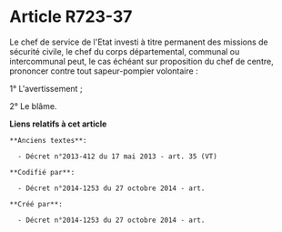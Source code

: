 # Article R723-37

Le chef de service de l'Etat investi à titre permanent des missions de sécurité civile, le chef du corps départemental,
communal ou intercommunal peut, le cas échéant sur proposition du chef de centre, prononcer contre tout sapeur-pompier
volontaire :

1° L'avertissement ;

2° Le blâme.

**Liens relatifs à cet article**

	**Anciens textes**:

	  - Décret n°2013-412 du 17 mai 2013 - art. 35 (VT)

	**Codifié par**:

	  - Décret n°2014-1253 du 27 octobre 2014 - art.

	**Créé par**:

	  - Décret n°2014-1253 du 27 octobre 2014 - art.
